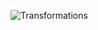 ![Transformations](https://github.com/DoctorDatah/Regression-Analysis-R/blob/master/_raw/Transformatinos.JPG)
